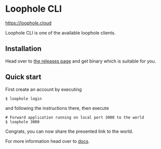 # Loophole CLI

https://loophole.cloud

Loophole CLI is one of the available loophole clients.

## Installation

Head over to [the releases page](https://github.com/loophole/cli/releases/latest) and get binary which is suitable for you.

## Quick start

First create an account by executing

```
$ loophole login
```

and following the instructions there, then execute

```
# Forward application running on local port 3000 to the world
$ loophole 3000
```

Congrats, you can now share the presented link to the world.

For more information head over to [docs](https://loophole.cloud/docs/).